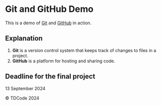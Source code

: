 # Git and GitHub Demo

This is a demo of [Git](https://git-scm.com/) and [GitHub](https://github.com/) in action.

## Explanation

1. **Git** is a version control system that keeps track of changes to files in a project.
2. **GitHub** is a platform for hosting and sharing code.

## Deadline for the final project
13 September 2024

© TDCode 2024
